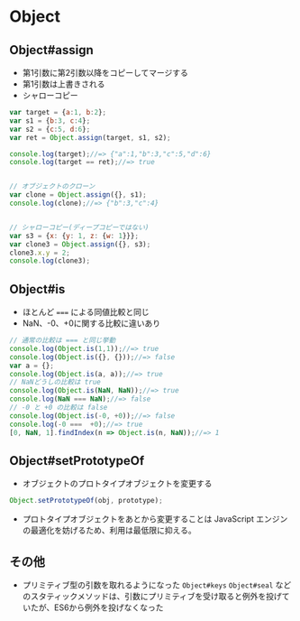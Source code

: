 Object
======

Object#assign
--------------

- 第1引数に第2引数以降をコピーしてマージする
- 第1引数は上書きされる
- シャローコピー

```javascript
var target = {a:1, b:2};
var s1 = {b:3, c:4};
var s2 = {c:5, d:6};
var ret = Object.assign(target, s1, s2);

console.log(target);//=> {"a":1,"b":3,"c":5,"d":6}
console.log(target == ret);//=> true


// オブジェクトのクローン
var clone = Object.assign({}, s1);
console.log(clone);//=> {"b":3,"c":4}


// シャローコピー(ディープコピーではない)
var s3 = {x: {y: 1, z: {w: 1}}};
var clone3 = Object.assign({}, s3);
clone3.x.y = 2;
console.log(clone3);
```

Object#is
----------

- ほとんど `===` による同値比較と同じ
- NaN、-0、+0に関する比較に違いあり

```javascript
// 通常の比較は === と同じ挙動
console.log(Object.is(1,1));//=> true
console.log(Object.is({}, {}));//=> false
var a = {};
console.log(Object.is(a, a));//=> true
// NaNどうしの比較は true
console.log(Object.is(NaN, NaN));//=> true
console.log(NaN === NaN);//=> false
// -0 と +0 の比較は false
console.log(Object.is(-0, +0));//=> false
console.log(-0 ===  +0);//=> true
[0, NaN, 1].findIndex(n => Object.is(n, NaN));//=> 1
```


Object#setPrototypeOf
---------------------

- オブジェクトのプロトタイプオブジェクトを変更する

```javascript
Object.setPrototypeOf(obj, prototype);
```

* プロトタイプオブジェクトをあとから変更することは JavaScript エンジンの最適化を妨げるため、利用は最低限に抑える。


その他
------

- プリミティブ型の引数を取れるようになった
  `Object#keys` `Object#seal` などのスタティックメソッドは、引数にプリミティブを受け取ると例外を投げていたが、ES6から例外を投げなくなった
